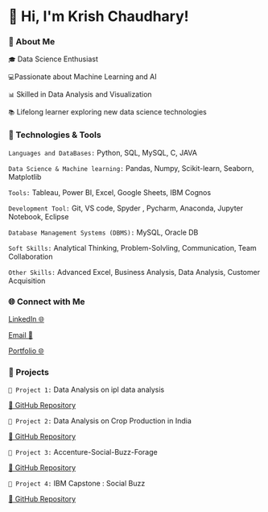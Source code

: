 # 👋 Hi, I'm Krish Chaudhary!

### 🌟 About Me
 `🎓` Data Science Enthusiast

 `💻`Passionate about Machine Learning and AI

 `📊` Skilled in Data Analysis and Visualization

 `📚` Lifelong learner exploring new data science technologies

### 🔧 Technologies & Tools

`Languages and DataBases:` Python, SQL, MySQL, C, JAVA 

`Data Science & Machine learning:` Pandas, Numpy, Scikit-learn, Seaborn, Matplotlib

`Tools:` Tableau, Power BI, Excel, Google Sheets, IBM Cognos

`Development Tool:` Git, VS code, Spyder , Pycharm, Anaconda, Jupyter Notebook, Eclipse  
    
`Database Management Systems (DBMS):` MySQL, Oracle DB

`Soft Skills:` Analytical Thinking, Problem-Solvling, Communication, Team Collaboration

`Other Skills:` Advanced Excel, Business Analysis, Data Analysis, Customer Acquisition


### 🌐 Connect with Me
[LinkedIn 🌐](https://www.linkedin.com/in/krish-chaudhary/)

[Email 📧](krishchauhdary@816@gmail.com)

[Portfolio 🌐]([krishchauhdary@816@gmail.com](https://github.com/krish1440/Portfolio))

### 📂 Projects
`📌 Project 1:` Data Analysis on  ipl data analysis

[🔗 GitHub Repository](https://github.com/krish1440/ipl_analysis)

`📌 Project 2:` Data Analysis on  Crop Production in India

[🔗 GitHub Repository](https://github.com/krish1440/Crop-Production-Analysis-)

`📌 Project 3:` Accenture-Social-Buzz-Forage

[🔗 GitHub Repository]([https://github.com/krish1440/ipl_analysis](https://github.com/krish1440/Accenture-Social-Buzz-Forage))

`📌 Project 4:` IBM Capstone : Social Buzz 

[🔗 GitHub Repository]([[https://github.com/krish1440/ipl_analysis](https://github.com/krish1440/Accenture-Social-Buzz-Forage](https://github.com/krish1440/IBM_COGNOS_DASHBOARD)))

